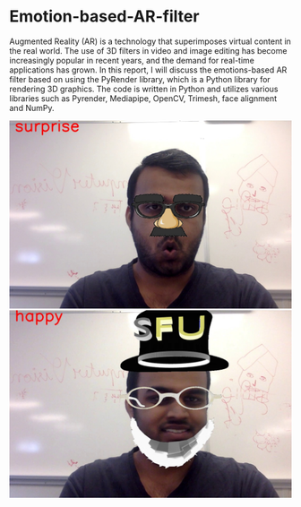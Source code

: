 # Emotion-based-AR-filter
Augmented Reality (AR) is a technology that superimposes virtual content in the real
world. The use of 3D filters in video and image editing has become increasingly popular
in recent years, and the demand for real-time applications has grown. In this report, I
will discuss the emotions-based AR filter based on using the PyRender library, which is
a Python library for rendering 3D graphics. The code is written in Python and utilizes
various libraries such as Pyrender, Mediapipe, OpenCV, Trimesh, face alignment and
NumPy.



![frame191.jpg](frame191.jpg)
![frame82.jpg](frame82.jpg)
